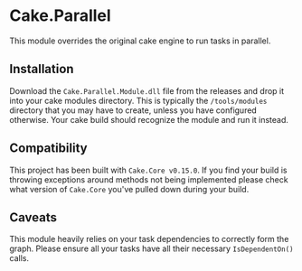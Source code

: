 # Cake.Parallel

This module overrides the original cake engine to run tasks in parallel.

## Installation
Download the `Cake.Parallel.Module.dll` file from the releases and drop
it into your cake modules directory. This is typically the `/tools/modules`
directory that you may have to create, unless you have configured otherwise.
Your cake build should recognize the module and run it instead.

## Compatibility
This project has been built with `Cake.Core v0.15.0`. If you find your build
is throwing exceptions around methods not being implemented please check
what version of `Cake.Core` you've pulled down during your build.

## Caveats
This module heavily relies on your task dependencies to correctly form the
graph. Please ensure all your tasks have all their necessary `IsDependentOn()`
calls.
